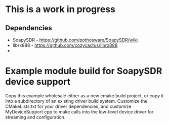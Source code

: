 # This is a work in progress

## Dependencies

* SoapySDR - https://github.com/pothosware/SoapySDR/wiki
* librx888 - https://github.com/cozycactus/librx888
* 
# Example module build for SoapySDR device support

Copy this example wholesale either as a new cmake build project,
or copy it into a subdirectory of an existing driver build system.
Customize the CMakeLists.txt for your driver dependencies,
and customize MyDeviceSupport.cpp to make calls into the
low-level device driver for streaming and configuration.
